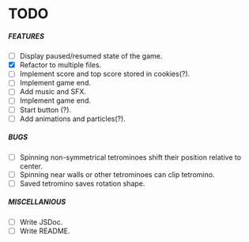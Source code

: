 # TODO
##### FEATURES

- [ ] Display paused/resumed state of the game.
- [x] Refactor to multiple files.
- [ ] Implement score and top score stored in cookies(?).
- [ ] Implement game end.
- [ ] Add music and SFX.
- [ ] Implement game end.
- [ ] Start button (?).
- [ ] Add animations and particles(?).

##### BUGS

- [ ] Spinning non-symmetrical tetrominoes shift their position relative to center.
- [ ] Spinning near walls or other tetrominoes can clip tetromino.
- [ ] Saved tetromino saves rotation shape.

##### MISCELLANIOUS

- [ ] Write JSDoc.
- [ ] Write README.